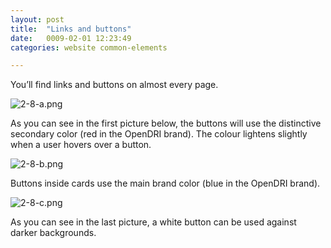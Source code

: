 ```yaml
---
layout: post
title:  "Links and buttons"
date:   0009-02-01 12:23:49
categories: website common-elements

---
```


You’ll find links and buttons on almost every page.

<div class="c-image">
  <img src="/innovation-lab-brand-guidelines/images/02-website/02-02-common-elements/02-02-02-links-and-buttons/2-8-a.png" alt="2-8-a.png">
</div>

As you can see in the first picture below, the buttons will use the distinctive secondary color (red in the OpenDRI brand). The colour lightens slightly when a user hovers over a button.

<div class="c-image">
  <img src="/innovation-lab-brand-guidelines/images/02-website/02-02-common-elements/02-02-02-links-and-buttons/2-8-b.png" alt="2-8-b.png">
</div>

Buttons inside cards use the main brand color (blue in the OpenDRI brand).

<div class="c-image -full-width">
  <img src="/innovation-lab-brand-guidelines/images/02-website/02-02-common-elements/02-02-02-links-and-buttons/2-8-c.png" alt="2-8-c.png">
</div>


As you can see in the last picture, a white button can be used against darker backgrounds.
